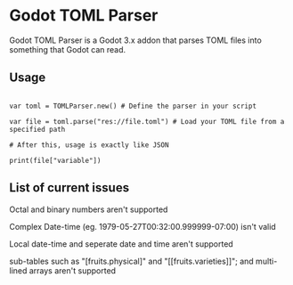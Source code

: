 

# Godot TOML Parser

Godot TOML Parser is a Godot 3.x addon that parses TOML files into something that Godot can read.

## Usage

```gdscript

var toml = TOMLParser.new() # Define the parser in your script

var file = toml.parse("res://file.toml") # Load your TOML file from a specified path

# After this, usage is exactly like JSON

print(file["variable"])

```

## List of current issues

Octal and binary numbers aren't supported

Complex Date-time (eg. 1979-05-27T00:32:00.999999-07:00) isn't valid

Local date-time and seperate date and time aren't supported

sub-tables such as "[fruits.physical]" and "[[fruits.varieties]]"; and multi-lined arrays aren't supported
